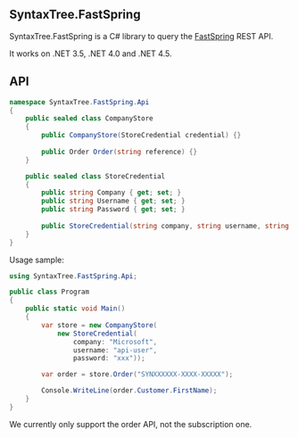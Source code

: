 ## SyntaxTree.FastSpring

SyntaxTree.FastSpring is a C# library to query the [FastSpring](http://www.fastspring/) REST API.

It works on .NET 3.5, .NET 4.0 and .NET 4.5.

## API

```csharp
namespace SyntaxTree.FastSpring.Api
{
	public sealed class CompanyStore
	{
		public CompanyStore(StoreCredential credential) {}
		
		public Order Order(string reference) {}
	}

	public sealed class StoreCredential
	{
		public string Company { get; set; }
		public string Username { get; set; }
		public string Password { get; set; }
		
		public StoreCredential(string company, string username, string password) {}
	}
}
```

Usage sample:

```csharp
using SyntaxTree.FastSpring.Api;

public class Program
{
	public static void Main()
	{
		var store = new CompanyStore(
			new StoreCredential(
				company: "Microsoft",
				username: "api-user",
				password: "xxx"));

		var order = store.Order("SYNXXXXXX-XXXX-XXXXX");

		Console.WriteLine(order.Customer.FirstName);
	}
}
```

We currently only support the order API, not the subscription one.
